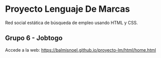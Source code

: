 # Proyecto Lenguaje De Marcas
Red social estática de búsqueda de empleo usando HTML y CSS.
## Grupo 6 - Jobtogo
Accede a la web: https://balmisnoel.github.io/proyecto-lm/html/home.html
